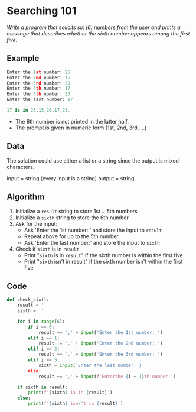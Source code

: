 # Searching 101
*Write a program that solicits six (6) numbers from the user and prints a message that describes whether the sixth number appears among the first five.*

## Example
```python
Enter the 1st number: 25
Enter the 2nd number: 15
Enter the 3rd number: 20
Enter the 4th number: 17
Enter the 5th number: 23
Enter the last number: 17

17 is in 25,15,20,17,23.
```

- The 6th number is not printed in the latter half.
- The prompt is given in numeric form (1st, 2nd, 3rd, ...)

## Data
The solution could use either a list or a string since the output is mixed characters.

input = string (every input is a string)
output = string

## Algorithm
1. Initialize a `result` string to store 1st ~ 5th numbers
2. Initialize a `sixth` string to store the 6th number
3. Ask for the input:
	- Ask 'Enter the 1st number: ' and store the input to `result`
	- Repeat above for up to the 5th number
	- Ask 'Enter the last number:' and store the input to `sixth`
4. Check if `sixth` is in `result`
	- Print "`sixth` is in `result`" if the sixth number is within the first five
	- Print "`sixth` isn't in result" if the sixth number isn't within the first five
## Code
```python
def check_six():
	result = ''
	sixth = ''

	for i in range(6):
		if i == 0:
			result += ',' + input('Enter the 1st number: ')
		elif i == 1:
			result += ',' + input('Enter the 2nd number: ')
		elif i == 2:
			result += ',' + input('Enter the 3rd number: ')
		elif i == 5:
			sixth = input('Enter the last number: )
		else:
			result += ',' + input(f'Enterthe {i + 1}th number:')

	if sixth in result:
		print(f'{sixth} is in {result}')
	else:
		print(f'{sixth} isn\'t in {result}')
```